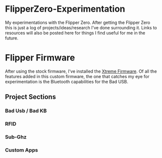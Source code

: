 # FlipperZero-Experimentation
My experimentations with the Flipper Zero. After getting the Flipper Zero this is just a log of projects/ideas/research I've done surrounding it.
Links to resources will also be posted here for things I find useful for me in the future.

# Flipper Firmware
After using the stock firmware, I've installed the [Xtreme Firmware](https://github.com/Flipper-XFW/Xtreme-Firmware). Of all the features added in this custom firmware, the one that catches my eye for experimentation is the Bluetooth capabilities for the Bad USB.

## Project Sections

### Bad Usb / Bad KB

### RFID

### Sub-Ghz

### Custom Apps
